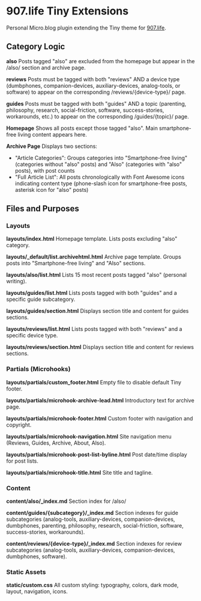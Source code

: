 # 907.life Tiny Extensions

Personal Micro.blog plugin extending the Tiny theme for [907.life](https://907.life).

## Category Logic

**also**
Posts tagged "also" are excluded from the homepage but appear in the /also/ section and archive page.

**reviews**
Posts must be tagged with both "reviews" AND a device type (dumbphones, companion-devices, auxiliary-devices, analog-tools, or software) to appear on the corresponding /reviews/{device-type}/ page.

**guides**
Posts must be tagged with both "guides" AND a topic (parenting, philosophy, research, social-friction, software, success-stories, workarounds, etc.) to appear on the corresponding /guides/{topic}/ page.

**Homepage**
Shows all posts except those tagged "also". Main smartphone-free living content appears here.

**Archive Page**
Displays two sections:
- "Article Categories": Groups categories into "Smartphone-free living" (categories without "also" posts) and "Also" (categories with "also" posts), with post counts
- "Full Article List": All posts chronologically with Font Awesome icons indicating content type (phone-slash icon for smartphone-free posts, asterisk icon for "also" posts)

## Files and Purposes

### Layouts

**layouts/index.html**
Homepage template. Lists posts excluding "also" category.

**layouts/_default/list.archivehtml.html**
Archive page template. Groups posts into "Smartphone-free living" and "Also" sections.

**layouts/also/list.html**
Lists 15 most recent posts tagged "also" (personal writing).

**layouts/guides/list.html**
Lists posts tagged with both "guides" and a specific guide subcategory.

**layouts/guides/section.html**
Displays section title and content for guides sections.

**layouts/reviews/list.html**
Lists posts tagged with both "reviews" and a specific device type.

**layouts/reviews/section.html**
Displays section title and content for reviews sections.

### Partials (Microhooks)

**layouts/partials/custom_footer.html**
Empty file to disable default Tiny footer.

**layouts/partials/microhook-archive-lead.html**
Introductory text for archive page.

**layouts/partials/microhook-footer.html**
Custom footer with navigation and copyright.

**layouts/partials/microhook-navigation.html**
Site navigation menu (Reviews, Guides, Archive, About, Also).

**layouts/partials/microhook-post-list-byline.html**
Post date/time display for post lists.

**layouts/partials/microhook-title.html**
Site title and tagline.

### Content

**content/also/_index.md**
Section index for /also/

**content/guides/{subcategory}/_index.md**
Section indexes for guide subcategories (analog-tools, auxiliary-devices, companion-devices, dumbphones, parenting, philosophy, research, social-friction, software, success-stories, workarounds).

**content/reviews/{device-type}/_index.md**
Section indexes for review subcategories (analog-tools, auxiliary-devices, companion-devices, dumbphones, software).

### Static Assets

**static/custom.css**
All custom styling: typography, colors, dark mode, layout, navigation, icons.
